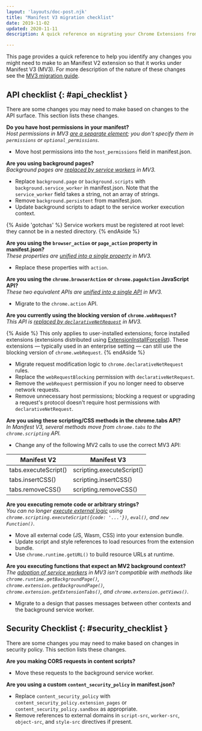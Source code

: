 ```yaml
---
layout: 'layouts/doc-post.njk'
title: "Manifest V3 migration checklist"
date: 2019-11-02
updated: 2020-11-11
description: A quick reference on migrating your Chrome Extensions from Manifest V2 to Manifest V3.

---
```


This page provides a quick reference to help you identify any changes you might need to
make to an Manifest V2 extension so that it works under Manifest V3 (MV3). For more
description of the nature of these changes see the [MV3 migration guide](/docs/extensions/mv3/intro/mv3-migration).


## API checklist {: #api_checklist }

There are some changes you may need to make based on changes to the API surface. This section lists these changes.

**Do you have host permissions in your manifest?**
<br/>
*Host permissions in MV3 [are a separate element](/docs/extensions/mv3/intro/mv3-migration#host-permissions); you don't specify them in `permissions` or `optional_permissions`.*

- Move host permissions into the `host_permissions` field in manifest.json.

**Are you using background pages?**
<br/>
*Background pages are [replaced by service workers](/docs/extensions/mv3/intro/mv3-migration#background-service-workers) in MV3.*

- Replace `background.page` or `background.scripts` with `background.service_worker` in
  manifest.json. Note that the `service_worker` field takes a string, not an array of strings.
- Remove `background.persistent` from manifest.json.
- Update background scripts to adapt to the service worker execution context.

{% Aside 'gotchas' %}
Service workers must be registered at root level: they cannot be in a nested directory.
{% endAside %}

**Are you using the `browser_action` or `page_action` property in manifest.json?**
<br/>
*These properties are [unified into a single property](/docs/extensions/mv3/intro/mv3-migration#action-api-unification) in MV3.*

- Replace these properties with `action`.

**Are you using the `chrome.browserAction` or `chrome.pageAction` JavaScript API?**
<br/>
*These two equivalent APIs are [unified into a single API](/docs/extensions/mv3/intro/mv3-migration#action-api-unification) in MV3.*
- Migrate to the `chrome.action` API.

**Are you currently using the blocking version of `chrome.webRequest`?**
<br/>
*This API is [replaced by `declarativeNetRequest`](/docs/extensions/mv3/intro/mv3-migration#modifying-network-requests) in MV3.*

{% Aside %}
This only applies to user-installed extensions; force installed extensions (extensions
distributed using
[ExtensionInstallForcelist](https://www.chromium.org/administrators/policy-list-3#ExtensionInstallForcelist)).
These extensions &mdash; typically used in an enterprise setting &mdash; can
still use the blocking version of `chrome.webRequest`. 
{% endAside %}

- Migrate request modification logic to `chrome.declarativeNetRequest` rules.
- Replace the `webRequestBlocking` permission with `declarativeNetRequest`.
- Remove the `webRequest` permission if you no longer need to observe network requests.
- Remove unnecessary host permissions; blocking a request or upgrading a request's protocol
  doesn't require host permissions with `declarativeNetRequest`.

**Are you using these scripting/CSS methods in the chrome.tabs API?**
<br/>
*In Manifest V3, several methods move from `chrome.tabs` to the `chrome.scripting` API.*

- Change any of the following MV2 calls to use the correct MV3 API:

<table class="with-heading-tint">
  <thead>
    <tr>
      <th>Manifest V2</th>
      <th>Manifest V3</th>
    </tr>
  </thead>
    <tr>
      <td>tabs.executeScript()</td>
      <td>scripting.executeScript()</td>
    </tr>
    <tr>
      <td>tabs.insertCSS()</td>
      <td>scripting.insertCSS()</td>
    </tr>
    <tr>
      <td>tabs.removeCSS()</td>
      <td>scripting.removeCSS()</td>
    </tr>
</table>

**Are you executing remote code or arbitrary strings?**
<br/>
*You can no longer [execute external
logic](/docs/extensions/mv3/intro/mv3-migration#remotely-hosted-code) using `chrome.scripting.executeScript({code: '...'})`, `eval()`, and `new Function()`.*

- Move all external code (JS, Wasm, CSS) into your extension bundle.
- Update script and style references to load resources from the extension bundle.
- Use `chrome.runtime.getURL()` to build resource URLs at runtime.

**Are you executing functions that expect an MV2 background context?**
<br/>
*The [adoption of service workers](/docs/extensions/mv3/intro/mv3-migration#background-service-workers) in MV3 isn't compatible with 
methods like `chrome.runtime.getBackgroundPage()`,
`chrome.extension.getBackgroundPage()`, `chrome.extension.getExtensionTabs()`,
and `chrome.extension.getViews()`.*

- Migrate to a design that passes messages between other contexts and the background service worker.

## Security Checklist {: #security_checklist }

There are some changes you may need to make based on changes in security policy. This section lists these changes.

**Are you making CORS requests in content scripts?**
- Move these requests to the background service worker.

**Are you using a custom `content_security_policy` in manifest.json?**
- Replace `content_security_policy` with `content_security_policy.extension_pages`
  or `content_security_policy.sandbox` as appropriate.
- Remove references to external domains in `script-src`, `worker-src`, `object-src`, and
  `style-src` directives if present.
